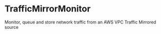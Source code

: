 # TrafficMirrorMonitor
Monitor, queue and store network traffic from an AWS VPC Traffic Mirrored source
